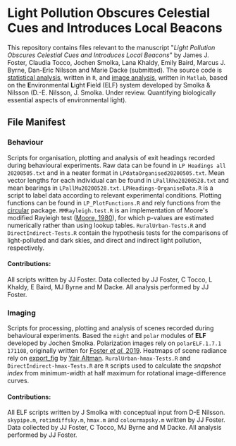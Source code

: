 Light Pollution Obscures Celestial Cues and Introduces Local Beacons
====================
This repository contains files relevant to the manuscript "_Light Pollution Obscures Celestial Cues and Introduces Local Beacons_" by James J. Foster, 	Claudia Tocco, Jochen Smolka, Lana Khaldy, Emily Baird, Marcus J. Byrne, Dan-Eric Nilsson and Marie Dacke (submitted).
The source code is [statistical analysis](https://github.com/Foztarz/light-pollution/Behaviour), written in ```R```, and [image analysis](https://github.com/Foztarz/light-pollution/Imaging), written in ```Matlab```, based on the **E**nvironmental **L**ight **F**ield (ELF) system developed by Smolka & Nilsson (D.-E. Nilsson, J. Smolka. Under review. Quantifying biologically essential aspects of environmental light).  
## File Manifest
### Behaviour
Scripts for organisation, plotting and analysis of exit headings recorded during behavioural experiments. Raw data can be found in ```LP Headings all 20200505.txt``` and in a neater format in ```LPdataOrganised20200505.txt```. Mean vector lengths for each individual can be found in ```LPallRho20200528.txt``` and mean bearings in ```LPallMu20200528.txt```. ```LPHeadings-OrganiseData.R``` is a script to label data according to relevant experimental conditions. Plotting functions can be found in ```LP_PlotFunctions.R``` and rely functions from the [circular](https://cran.r-project.org/web/packages/circular/index.html) package. ```MMRayleigh.test.R``` is an implementation of Moore's modified Rayleigh test ([Moore, 1980](https://doi.org/10.1093/biomet/67.1.175)), for which p-values are estimated numerically rather than using lookup tables.
```RuralUrban-Tests.R``` and ```DirectIndirect-Tests.R``` contain the hypothesis tests for the comparisons of light-polluted and dark skies, and direct and indirect light pollution, respectively.
#### Contributions:
All scripts written by JJ Foster. Data collected by JJ Foster, C Tocco, L Khaldy, E Baird, MJ Byrne and M Dacke. All analysis performed by JJ Foster.
### Imaging
Scripts for processing, plotting and analysis of scenes recorded during behavioural experiments. Based the ```night``` and ```polar``` modules of **ELF** developed by Jochen Smolka. Polarization images rely on ```polarELF.1.7.1 171108```, originally written for [Foster _et al._ 2019](https://doi.org/10.1242/jeb.188532). Heatmaps of scene radiance rely on [export_fig](https://github.com/altmany/export_fig) by [Yair Altman](https://github.com/altmany). ```RuralUrban-hmax-Tests.R``` and ```DirectIndirect-hmax-Tests.R``` are ```R``` scripts used to calculate the _snapshot index_ from minimum-width at half maximum for rotational image-difference curves.
#### Contributions:
All ELF scripts written by J Smolka with conceptual input from D-E Nilsson. ```skypipe.m```, ```rotimdiffsky.m```, ```hmax.m``` and ```colourmapsky.m``` written by JJ Foster. Data collected by JJ Foster, C Tocco, MJ Byrne and M Dacke. All analysis performed by JJ Foster.
